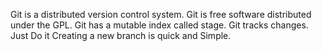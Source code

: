 Git is a distributed version control system.
Git is free software distributed under the GPL.
Git has a mutable index called stage.
Git tracks changes.
Just Do it
Creating a new branch is quick and Simple.
